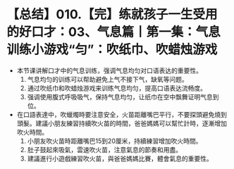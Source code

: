 # 【总结】010.【完】练就孩子一生受用的好口才：03、气息篇丨第一集：气息训练小游戏“匀”：吹纸巾、吹蜡烛游戏

-   本节课讲解口才中的气息训练，强调气息均匀对口语表达的重要性。
    1.  气息均匀的训练可以帮助避免上气不接下气，缺氧等问题。
    2.  通过吹纸巾和吹蜡烛游戏来训练气息均匀，提高口语表达流畅度。
    3.  强调使用腹式呼吸吸气，保持气息均匀，让纸巾在空中飘舞证明气息到位。
-   在口語表達中，吹蠟燭時要注意安全，火苗距離嘴巴平行，不要探頭避免燒到頭髮。建議小朋友練習持續吹火苗的時間，爸爸媽媽可以幫忙計時，逐漸增加吹火時間。
    1.  小朋友吹火苗時距離嘴巴15到20厘米，持續練習增加吹火時間。
    2.  肚子鼓起來吸氣，雲速吹火苗，注意氣息的節奏和用盡。
    3.  建議進行小遊戲練習吹火苗，與爸爸媽媽比賽，體會氣息的重要性。